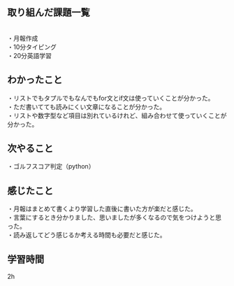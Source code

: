 ## 取り組んだ課題一覧
<br>・月報作成
<br>・10分タイピング
<br>・20分英語学習


## わかったこと
・リストでもタプルでもなんでもfor文とif文は使っていくことが分かった。
<br>・ただ書いてても読みにくい文章になることが分かった。
<br>・リストや数字型など項目は別れているけれど、組み合わせて使っていくことが分かった。
## 次やること
・ゴルフスコア判定（python）

## 感じたこと
・月報はまとめて書くより学習した直後に書いた方が楽だと感じた。
<br>・言葉にするとき分かりました、思いましたが多くなるので気をつけようと思った。
<br>・読み返してどう感じるか考える時間も必要だと感じた。
## 学習時間
2h
